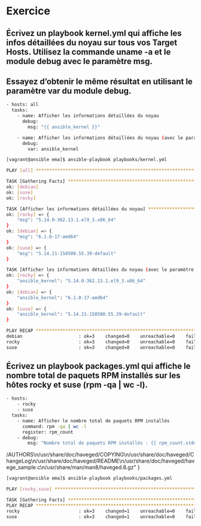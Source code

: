 # Exercice


## Écrivez un playbook kernel.yml qui affiche les infos détaillées du noyau sur tous vos Target Hosts. Utilisez la commande uname -a et le module debug avec le paramètre msg.
## Essayez d’obtenir le même résultat en utilisant le paramètre var du module debug.
```sh
- hosts: all
  tasks:
    - name: Afficher les informations détaillées du noyau
      debug:
        msg: "{{ ansible_kernel }}"

    - name: Afficher les informations détaillées du noyau (avec le paramètre var)
      debug:
        var: ansible_kernel
```


```sh
[vagrant@ansible ema]$ ansible-playbook playbooks/kernel.yml 

PLAY [all] *************************************************************************************************************************************************

TASK [Gathering Facts] *************************************************************************************************************************************
ok: [debian]
ok: [suse]
ok: [rocky]

TASK [Afficher les informations détaillées du noyau] *******************************************************************************************************
ok: [rocky] => {
    "msg": "5.14.0-362.13.1.el9_3.x86_64"
}
ok: [debian] => {
    "msg": "6.1.0-17-amd64"
}
ok: [suse] => {
    "msg": "5.14.21-150500.55.39-default"
}

TASK [Afficher les informations détaillées du noyau (avec le paramètre var)] *******************************************************************************
ok: [rocky] => {
    "ansible_kernel": "5.14.0-362.13.1.el9_3.x86_64"
}
ok: [debian] => {
    "ansible_kernel": "6.1.0-17-amd64"
}
ok: [suse] => {
    "ansible_kernel": "5.14.21-150500.55.39-default"
}

PLAY RECAP *************************************************************************************************************************************************
debian                     : ok=3    changed=0    unreachable=0    failed=0    skipped=0    rescued=0    ignored=0   
rocky                      : ok=3    changed=0    unreachable=0    failed=0    skipped=0    rescued=0    ignored=0   
suse                       : ok=3    changed=0    unreachable=0    failed=0    skipped=0    rescued=0    ignored=0   
```

## Écrivez un playbook packages.yml qui affiche le nombre total de paquets RPM installés sur les hôtes rocky et suse (rpm -qa | wc -l).

```sh
- hosts: 
    - rocky
    - suse
  tasks:
    - name: Afficher le nombre total de paquets RPM installés
      command: rpm -qa | wc -l
      register: rpm_count
    - debug:
        msg: "Nombre total de paquets RPM installés : {{ rpm_count.stdout }}"
```


/AUTHORS\n/usr/share/doc/haveged/COPYING\n/usr/share/doc/haveged/ChangeLog\n/usr/share/doc/haveged/README\n/usr/share/doc/haveged/havege_sample.c\n/usr/share/man/man8/haveged.8.gz"
}


```sh
[vagrant@ansible ema]$ ansible-playbook playbooks/packages.yml

PLAY [rocky,suse] ******************************************************************************************************************************************

TASK [Gathering Facts] *************************************************************************************************************************************
PLAY RECAP *************************************************************************************************************************************************
rocky                      : ok=3    changed=1    unreachable=0    failed=0    skipped=0    rescued=0    ignored=0   
suse                       : ok=3    changed=1    unreachable=0    failed=0    skipped=0    rescued=0    ignored=0
```